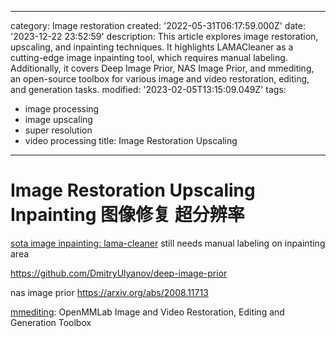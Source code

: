 ------
category: Image restoration
created: '2022-05-31T06:17:59.000Z'
date: '2023-12-22 23:52:59'
description: This article explores image restoration, upscaling, and inpainting techniques.
  It highlights LAMACleaner as a cutting-edge image inpainting tool, which requires
  manual labeling. Additionally, it covers Deep Image Prior, NAS Image Prior, and
  mmediting, an open-source toolbox for various image and video restoration, editing,
  and generation tasks.
modified: '2023-02-05T13:15:09.049Z'
tags:
- image processing
- image upscaling
- super resolution
- video processing
title: Image Restoration Upscaling
------

# Image Restoration Upscaling Inpainting 图像修复 超分辨率

[sota image inpainting: lama-cleaner](https://github.com/Sanster/lama-cleaner) still needs manual labeling on inpainting area

https://github.com/DmitryUlyanov/deep-image-prior

nas image prior
https://arxiv.org/abs/2008.11713

[mmediting](https://github.com/open-mmlab/mmediting): OpenMMLab Image and Video Restoration, Editing and Generation Toolbox
